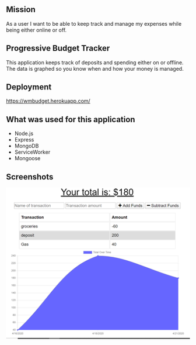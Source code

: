 ## Mission ##

As a user I want to be able to keep track and manage my expenses while being either online or off. 

## Progressive Budget Tracker ##

This application keeps track of deposits and spending either on or offline. The data is graphed so you know when and how your money is managed. 

## Deployment ##
https://wmbudget.herokuapp.com/

## What was used for this application ##

* Node.js
* Express
* MongoDB
* ServiceWorker
* Mongoose


## Screenshots ## 

![Screenshot](public/screenshots/image.PNG)